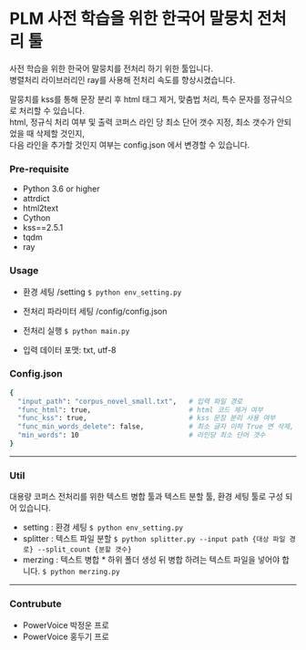 # PLM 사전 학습을 위한 한국어 말뭉치 전처리 툴

사전 학습을 위한 한국어 말뭉치를 전처리 하기 위한 툴입니다.  
병렬처리 라이브러리인 ray를 사용해 전처리 속도를 향상시켰습니다.

말뭉치를 kss를 통해 문장 분리 후 html 태그 제거, 맞춤법 처리, 특수 문자를 정규식으로 처리할 수 있습니다.  
html, 정규식 처리 여부 및 출력 코퍼스 라인 당 최소 단어 갯수 지정, 최소 갯수가 안되었을 때 삭제할 것인지,   
다음 라인을 추가할 것인지 여부는  config.json 에서 변경할 수 있습니다.


### Pre-requisite

- Python 3.6 or higher
- attrdict
- html2text
- Cython
- kss==2.5.1
- tqdm
- ray

### Usage

- 환경 세팅 /setting
``` $ python env_setting.py ```

- 전처리 파라미터 세팅 /config/config.json

- 전처리 실행 ``` $ python main.py ```

- 입력 데이터 포맷: txt, utf-8


### Config.json
```bash
{
  "input_path": "corpus_novel_small.txt",   # 입력 파일 경로
  "func_html": true,                        # html 코드 제거 여부
  "func_kss": true,                         # kss 문장 분리 사용 여부
  "func_min_words_delete": false,           # 최소 글자 이하 True 면 삭제, False 면 최소 글자 충족 까지 다음 라인을 붙임 
  "min_words": 10                           # 라인당 최소 단어 갯수
}
```


----

### Util
대용량 코퍼스 전처리를 위한 텍스트 병합 툴과 텍스트 분할 툴, 환경 세팅 툴로 구성 되어 있습니다.
- setting : 환경 세팅  ```$ python env_setting.py```
- splitter : 텍스트 파일 분할 ```$ python splitter.py --input path {대상 파일 경로} --split_count {분할 갯수}```
- merzing : 텍스트 병합 * 하위 폴더 생성 뒤 병합 하려는 텍스트 파일을 넣어야 합니다.  ```$ python merzing.py```


----
### Contrubute
- PowerVoice 박정운 프로
- PowerVoice 홍두기 프로
